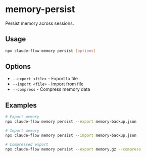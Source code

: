 # memory-persist

Persist memory across sessions.

## Usage
```bash
npx claude-flow memory persist [options]
```

## Options
- `--export <file>` - Export to file
- `--import <file>` - Import from file
- `--compress` - Compress memory data

## Examples
```bash
# Export memory
npx claude-flow memory persist --export memory-backup.json

# Import memory
npx claude-flow memory persist --import memory-backup.json

# Compressed export
npx claude-flow memory persist --export memory.gz --compress
```
